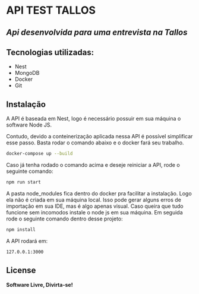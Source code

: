 # API TEST TALLOS
## _Api desenvolvida para uma entrevista na Tallos_

## Tecnologias utilizadas:

- Nest
- MongoDB
- Docker
- Git

## Instalação

A API é baseada em Nest, logo é necessário possuir em sua máquina o software Node JS.

Contudo, devido a conteinerização aplicada nessa API é possível simplificar esse passo. Basta rodar o comando abaixo e o docker fará seu trabalho.

```sh
docker-compose up --build
```

Caso já tenha rodado o comando acima e deseje reiniciar a API, rode o seguinte comando:

```sh
npm run start
```

A pasta node_modules fica dentro do docker pra facilitar a instalação. Logo ela não é criada em sua máquina local. Isso pode gerar alguns erros de importação em sua IDE, mas é algo apenas visual. Caso queira que tudo funcione sem incomodos instale o node js em sua máquina. Em seguida rode o seguinte comando dentro desse projeto: 

```sh
npm install
```

A API rodará em:

```sh
127.0.0.1:3000
```

## License
**Software Livre, Divirta-se!**
